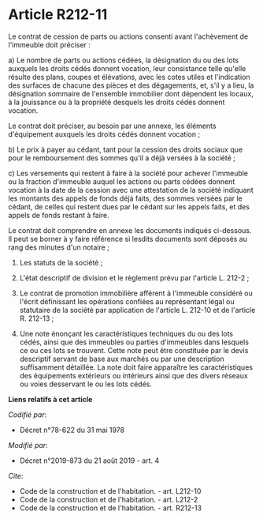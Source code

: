 # Article R212-11

Le contrat de cession de parts ou actions consenti avant l'achèvement de l'immeuble doit préciser : 

a) Le nombre de parts ou actions cédées, la désignation du ou des lots auxquels les droits cédés donnent vocation, leur
consistance telle qu'elle résulte des plans, coupes et élévations, avec les cotes utiles et l'indication des surfaces de
chacune des pièces et des dégagements, et, s'il y a lieu, la désignation sommaire de l'ensemble immobilier dont dépendent les
locaux, à la jouissance ou à la propriété desquels les droits cédés donnent vocation. 

Le contrat doit préciser, au besoin par une annexe, les éléments d'équipement auxquels les droits cédés donnent vocation ; 

b) Le prix à payer au cédant, tant pour la cession des droits sociaux que pour le remboursement des sommes qu'il a déjà
versées à la société ; 

c) Les versements qui restent à faire à la société pour achever l'immeuble ou la fraction d'immeuble auquel les actions ou
parts cédées donnent vocation à la date de la cession avec une attestation de la société indiquant les montants des appels de
fonds déjà faits, des sommes versées par le cédant, de celles qui restent dues par le cédant sur les appels faits, et des
appels de fonds restant à faire. 

Le contrat doit comprendre en annexe les documents indiqués ci-dessous. Il peut se borner à y faire référence si lesdits
documents sont déposés au rang des minutes d'un notaire ; 

1. Les statuts de la société ; 

2. L'état descriptif de division et le règlement prévu par l'article L. 212-2 ; 

3. Le contrat de promotion immobilière afférent à l'immeuble considéré ou l'écrit définissant les opérations confiées au
représentant légal ou statutaire de la société par application de l'article L. 212-10 et de l'article R. 212-13 ; 

4. Une note énonçant les caractéristiques techniques du ou des lots cédés, ainsi que des immeubles ou parties d'immeubles
dans lesquels ce ou ces lots se trouvent. Cette note peut être constituée par le devis descriptif servant de base aux marchés
ou par une description suffisamment détaillée. La note doit faire apparaître les caractéristiques des équipements extérieurs
ou intérieurs ainsi que des divers réseaux ou voies desservant le ou les lots cédés.

**Liens relatifs à cet article**

_Codifié par_:

  - Décret n°78-622 du 31 mai 1978

_Modifié par_:

  - Décret n°2019-873 du 21 août 2019 - art. 4

_Cite_:

  - Code de la construction et de l'habitation. - art. L212-10
  - Code de la construction et de l'habitation. - art. L212-2
  - Code de la construction et de l'habitation. - art. R212-13

